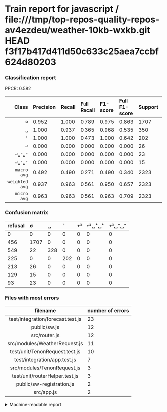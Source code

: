 # Train report for javascript / file:///tmp/top-repos-quality-repos-av4ezdeu/weather-10kb-wxkb.git HEAD f3f17b417d411d50c633c25aea7ccbf624d80203

### Classification report

PPCR: 0.582

| Class | Precision | Recall | Full Recall | F1-score | Full F1-score | Support | Full Support | PPCR |
|------:|:----------|:-------|:------------|:---------|:---------|:--------|:-------------|:-----|
| `∅` | 0.952| 1.000| 0.789| 0.975| 0.863| 1707| 2163| 0.789 |
| `␣` | 1.000| 0.937| 0.365| 0.968| 0.535| 350| 899| 0.389 |
| `'` | 1.000| 1.000| 0.473| 1.000| 0.642| 202| 427| 0.473 |
| `⏎` | 0.000| 0.000| 0.000| 0.000| 0.000| 26| 239| 0.109 |
| `⏎␣⁻␣⁻` | 0.000| 0.000| 0.000| 0.000| 0.000| 23| 116| 0.198 |
| `⏎␣⁺␣⁺` | 0.000| 0.000| 0.000| 0.000| 0.000| 15| 144| 0.104 |
| `macro avg` | 0.492| 0.490| 0.271| 0.490| 0.340| 2323| 3988| 0.582 |
| `weighted avg` | 0.937| 0.963| 0.561| 0.950| 0.657| 2323| 3988| 0.582 |
| `micro avg` | 0.963| 0.963| 0.561| 0.963| 0.709| 2323| 3988| 0.582 |

### Confusion matrix

|refusal|  ∅| ␣| '| ⏎| ⏎␣⁺␣⁺| ⏎␣⁻␣⁻| 
|:---|:---|:---|:---|:---|:---|:---|
|0 |0 |0 |0 |0 |0 |0 |
|456 |1707 |0 |0 |0 |0 |0 |
|549 |22 |328 |0 |0 |0 |0 |
|225 |0 |0 |202 |0 |0 |0 |
|213 |26 |0 |0 |0 |0 |0 |
|129 |15 |0 |0 |0 |0 |0 |
|93 |23 |0 |0 |0 |0 |0 |

### Files with most errors

| filename | number of errors|
|:----:|:-----|
| test/integration/forecast.test.js | 23 |
| public/sw.js | 12 |
| src/router.js | 12 |
| src/modules/WeatherRequest.js | 11 |
| test/unit/TenonRequest.test.js | 10 |
| test/integration/app.test.js | 7 |
| src/modules/TenonRequest.js | 3 |
| test/unit/routerHelper.test.js | 3 |
| public/sw-registration.js | 2 |
| src/app.js | 2 |

<details>
    <summary>Machine-readable report</summary>
```json
{
  "cl_report": {"\u0027": {"f1-score": 1.0, "precision": 1.0, "recall": 1.0, "support": 202}, "macro avg": {"f1-score": 0.4904966989745751, "precision": 0.49200594906116385, "recall": 0.4895238095238095, "support": 2323}, "micro avg": {"f1-score": 0.9629789065863108, "precision": 0.9629789065863108, "recall": 0.9629789065863108, "support": 2323}, "weighted avg": {"f1-score": 0.9495047952110112, "precision": 0.9372040164806026, "recall": 0.9629789065863108, "support": 2323}, "\u2205": {"f1-score": 0.9754285714285714, "precision": 0.9520356943669828, "recall": 1.0, "support": 1707}, "\u23ce": {"f1-score": 0.0, "precision": 0.0, "recall": 0.0, "support": 26}, "\u23ce\u2423\u207a\u2423\u207a": {"f1-score": 0.0, "precision": 0.0, "recall": 0.0, "support": 15}, "\u23ce\u2423\u207b\u2423\u207b": {"f1-score": 0.0, "precision": 0.0, "recall": 0.0, "support": 23}, "\u2423": {"f1-score": 0.967551622418879, "precision": 1.0, "recall": 0.9371428571428572, "support": 350}},
  "cl_report_full": {"\u0027": {"f1-score": 0.6422893481717011, "precision": 1.0, "recall": 0.47306791569086654, "support": 427}, "macro avg": {"f1-score": 0.33998659952144106, "precision": 0.49200594906116385, "recall": 0.27118324015552037, "support": 3988}, "micro avg": {"f1-score": 0.7089209317065441, "precision": 0.9629789065863108, "recall": 0.5609327983951855, "support": 3988}, "weighted avg": {"f1-score": 0.657359628653735, "precision": 0.8488598813730651, "recall": 0.5609327983951855, "support": 3988}, "\u2205": {"f1-score": 0.8629929221435795, "precision": 0.9520356943669828, "recall": 0.7891816920943134, "support": 2163}, "\u23ce": {"f1-score": 0.0, "precision": 0.0, "recall": 0.0, "support": 239}, "\u23ce\u2423\u207a\u2423\u207a": {"f1-score": 0.0, "precision": 0.0, "recall": 0.0, "support": 144}, "\u23ce\u2423\u207b\u2423\u207b": {"f1-score": 0.0, "precision": 0.0, "recall": 0.0, "support": 116}, "\u2423": {"f1-score": 0.534637326813366, "precision": 1.0, "recall": 0.36484983314794217, "support": 899}},
  "ppcr": 0.5824974924774323
}
```
</details>
